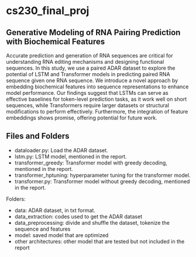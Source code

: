# cs230_final_proj

## Generative Modeling of RNA Pairing Prediction with Biochemical Features

Accurate prediction and generation of RNA sequences are critical for understanding RNA editing mechanisms and designing functional sequences. In this study, we use a paired ADAR dataset to explore the potential of LSTM and Transformer models in predicting paired RNA sequence given one RNA sequence. We introduce a novel approach by embedding biochemical features into sequence representations to enhance model performance. Our findings suggest that LSTMs can serve as effective baselines for token-level prediction tasks, as it work well on short sequences, while Transformers require larger datasets or structural modifications to perform effectively. Furthermore, the integration of feature embeddings shows promise, offering potential for future work. 

## Files and Folders

- dataloader.py: Load the ADAR dataset.
- lstm.py: LSTM model, mentioned in the report. 
- transformer_greedy: Transformer model with greedy decoding, mentioned in the report. 
- transformer_hptuning: hyperparameter tuning for the transformer model. 
- transformer.py: Transformer model without greedy decoding, mentioned in the report. 

Folders: 

- data: ADAR dataset, in txt format.
- data_extraction: codes used to get the ADAR dataset
- data_preprocessing: divide and shuffle the dataset, tokenize the sequence and features
- model: saved model that are optimized
- other architectures: other model that are tested but not included in the report